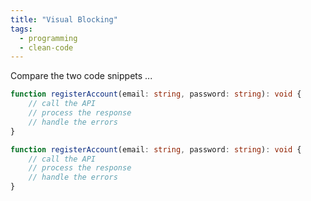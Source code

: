 ```yaml
---
title: "Visual Blocking"
tags:
  - programming
  - clean-code
---
```



Compare the two code snippets ...


```typescript
function registerAccount(email: string, password: string): void {
	// call the API	
	// process the response
	// handle the errors
}
```

```typescript
function registerAccount(email: string, password: string): void {
	// call the API	
	// process the response
	// handle the errors
}
```